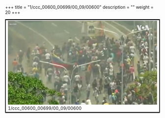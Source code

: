 +++
title = "1/ccc_00600_00699/00_09/00600"
description = ""
weight = 20
+++

<table style="border:2px solid black;max-width:800px;max-height:800px;" 
><tr><td>
<img class="center-fit-jpg"
src="/jpg_/aaa_20190430_NxaOmWaI8sI_00599.jpg">
1/ccc_00600_00699/00_09/00600
</img></td></tr></table>
